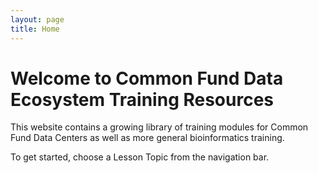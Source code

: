 ```yaml
---
layout: page
title: Home
---
```


Welcome to Common Fund Data Ecosystem Training Resources
========================================================

<script src="https://ajax.googleapis.com/ajax/libs/jquery/2.1.4/jquery.min.js"></script>
<script src="http://thibaultjanbeyer.github.io/carousel-slider.js/cls.min.js"></script>

<div class="carousel-slider" data-width="640px" data-height="310px" data-speed="2000" data-overflow="hidden">
  <div class="inner">
  	<div class="slide" style="background:url('./images/carousel-images/carousel-images.001.jpeg'); background-size: contain; background-position: center; background-repeat: no-repeat"></div>
	<div class="slide" style="background:url('./images/carousel-images/carousel-images.002.jpeg'); background-size: contain; background-position: center; background-repeat: no-repeat"></div>
        <div class="slide" style="background:url('./images/carousel-images/carousel-images.003.jpeg'); background-size: cover"></div>
        <div class="slide" style="background:url('./images/carousel-images/carousel-images.004.jpeg'); background-size: contain; background-position: center; background-repeat: no-repeat"></div>
        <div class="slide" style="background:url('./images/carousel-images/carousel-images.005.jpeg'); background-size: cover"></div>
        <div class="slide" style="background:url('./images/carousel-images/carousel-images.006.jpeg'); background-size: cover"></div>
        <div class="slide" style="background:url('./images/carousel-images/carousel-images.007.jpeg'); background-size: cover"></div>
        <div class="slide" style="background:url('./images/carousel-images/carousel-images.008.jpeg'); background-size: cover"></div>
        <div class="slide" style="background:url('./images/carousel-images/carousel-images.009.jpeg'); background-size: cover"></div>
  </div>
  <div class="arrow left"></div>
  <div class="arrow right"></div>
</div>

This website contains a growing library of training modules for Common
Fund Data Centers as well as more general bioinformatics training.

To get started, choose a Lesson Topic from the navigation bar.
